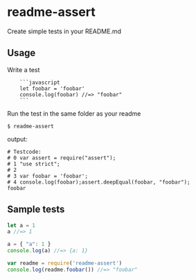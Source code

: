 # readme-assert

Create simple tests in your README.md

## Usage

Write a test
````
    ```javascript
    let foobar = 'foobar'
    console.log(foobar) //=> "foobar"
    ```
````

Run the test in the same folder as your readme

```
$ readme-assert
```

output:

```
# Testcode:
# 0 var assert = require("assert");
# 1 "use strict";
# 2
# 3 var foobar = 'foobar';
# 4 console.log(foobar);assert.deepEqual(foobar, "foobar");
foobar
```

## Sample tests

```javascript
let a = 1
a //=> 1
```

```javascript
a = { "a": 1 }
console.log(a) //=> {a: 1}
```

```javascript
var readme = require('readme-assert')
console.log(readme.foobar()) //=> "foobar"
```
